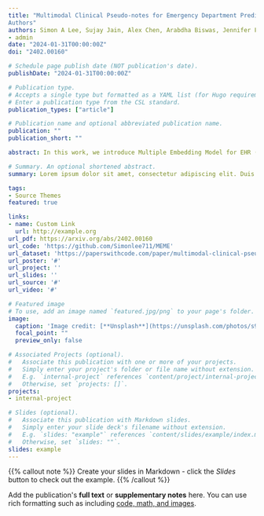 ```yaml
---
title: "Multimodal Clinical Pseudo-notes for Emergency Department Prediction Tasks using Multiple Embedding Model for EHR (MEME)
Authors"
authors: Simon A Lee, Sujay Jain, Alex Chen, Arabdha Biswas, Jennifer Fang, Akos Rudas, Jeffrey N Chiang
- admin
date: "2024-01-31T00:00:00Z"
doi: "2402.00160"

# Schedule page publish date (NOT publication's date).
publishDate: "2024-01-31T00:00:00Z"

# Publication type.
# Accepts a single type but formatted as a YAML list (for Hugo requirements).
# Enter a publication type from the CSL standard.
publication_types: ["article"]

# Publication name and optional abbreviated publication name.
publication: ""
publication_short: ""

abstract: In this work, we introduce Multiple Embedding Model for EHR (MEME), an approach that views Electronic Health Records (EHR) as multimodal data. This approach incorporates "pseudo-notes", textual representations of tabular EHR concepts such as diagnoses and medications, and allows us to effectively employ Large Language Models (LLMs) for EHR representation. This framework also adopts a multimodal approach, embedding each EHR modality separately. We demonstrate the effectiveness of MEME by applying it to several tasks within the Emergency Department across multiple hospital systems. Our findings show that MEME surpasses the performance of both single modality embedding methods and traditional machine learning approaches. However, we also observe notable limitations in generalizability across hospital institutions for all tested models.

# Summary. An optional shortened abstract.
summary: Lorem ipsum dolor sit amet, consectetur adipiscing elit. Duis posuere tellus ac convallis placerat. Proin tincidunt magna sed ex sollicitudin condimentum.

tags:
- Source Themes
featured: true

links:
- name: Custom Link
  url: http://example.org
url_pdf: https://arxiv.org/abs/2402.00160
url_code: 'https://github.com/Simonlee711/MEME'
url_dataset: 'https://paperswithcode.com/paper/multimodal-clinical-pseudo-notes-for'
url_poster: '#'
url_project: ''
url_slides: ''
url_source: '#'
url_video: '#'

# Featured image
# To use, add an image named `featured.jpg/png` to your page's folder. 
image:
  caption: 'Image credit: [**Unsplash**](https://unsplash.com/photos/s9CC2SKySJM)'
  focal_point: ""
  preview_only: false

# Associated Projects (optional).
#   Associate this publication with one or more of your projects.
#   Simply enter your project's folder or file name without extension.
#   E.g. `internal-project` references `content/project/internal-project/index.md`.
#   Otherwise, set `projects: []`.
projects:
- internal-project

# Slides (optional).
#   Associate this publication with Markdown slides.
#   Simply enter your slide deck's filename without extension.
#   E.g. `slides: "example"` references `content/slides/example/index.md`.
#   Otherwise, set `slides: ""`.
slides: example
---
```


{{% callout note %}}
Create your slides in Markdown - click the *Slides* button to check out the example.
{{% /callout %}}

Add the publication's **full text** or **supplementary notes** here. You can use rich formatting such as including [code, math, and images](https://docs.hugoblox.com/content/writing-markdown-latex/).
